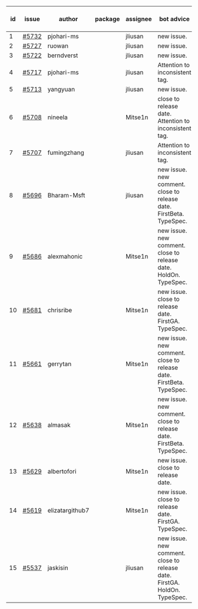 | id | issue | author | package | assignee | bot advice | created date of issue | target release date | date from target |
| ------ | ------ | ------ | ------ | ------ | ------ | ------ | ------ | :-----: |
| 1 | [#5732](https://github.com/Azure/sdk-release-request/issues/5732) | pjohari-ms |  | jliusan | new issue. | 11-18 | 12-27 |  |
| 2 | [#5727](https://github.com/Azure/sdk-release-request/issues/5727) | ruowan |  | jliusan | new issue. | 11-15 | 12-26 |  |
| 3 | [#5722](https://github.com/Azure/sdk-release-request/issues/5722) | berndverst |  | jliusan | new issue. | 11-15 | 12-27 |  |
| 4 | [#5717](https://github.com/Azure/sdk-release-request/issues/5717) | pjohari-ms |  | jliusan | Attention to inconsistent tag. | 11-13 | 12-27 |  |
| 5 | [#5713](https://github.com/Azure/sdk-release-request/issues/5713) | yangyuan |  | jliusan | new issue. | 11-11 | 12-27 |  |
| 6 | [#5708](https://github.com/Azure/sdk-release-request/issues/5708) | nineela |  | Mitse1n | close to release date. Attention to inconsistent tag. | 11-11 | 11-22 | 1 |
| 7 | [#5707](https://github.com/Azure/sdk-release-request/issues/5707) | fumingzhang |  | jliusan | Attention to inconsistent tag. | 11-11 | 12-26 |  |
| 8 | [#5696](https://github.com/Azure/sdk-release-request/issues/5696) | Bharam-Msft |  | jliusan | new issue. new comment. close to release date. FirstBeta. TypeSpec. | 11-07 | 11-22 | 1 |
| 9 | [#5686](https://github.com/Azure/sdk-release-request/issues/5686) | alexmahonic |  | Mitse1n | new issue. new comment. close to release date. HoldOn. TypeSpec. | 11-05 | 11-22 | 1 |
| 10 | [#5681](https://github.com/Azure/sdk-release-request/issues/5681) | chrisribe |  | Mitse1n | new issue. close to release date. FirstGA. TypeSpec. | 11-05 | 11-22 | 1 |
| 11 | [#5661](https://github.com/Azure/sdk-release-request/issues/5661) | gerrytan |  | Mitse1n | new issue. new comment. close to release date. FirstBeta. TypeSpec. | 11-04 | 11-21 | 0 |
| 12 | [#5638](https://github.com/Azure/sdk-release-request/issues/5638) | almasak |  | Mitse1n | new issue. new comment. close to release date. FirstBeta. TypeSpec. | 10-23 | 11-21 | 0 |
| 13 | [#5629](https://github.com/Azure/sdk-release-request/issues/5629) | albertofori |  | Mitse1n | new issue. close to release date. | 10-22 | 11-22 | 1 |
| 14 | [#5619](https://github.com/Azure/sdk-release-request/issues/5619) | elizatargithub7 |  | Mitse1n | new issue. close to release date. FirstGA. TypeSpec. | 10-16 | 11-22 | 1 |
| 15 | [#5537](https://github.com/Azure/sdk-release-request/issues/5537) | jaskisin |  | jliusan | new issue. new comment. close to release date. FirstGA. HoldOn. TypeSpec. | 09-27 | 11-22 | 1 |
